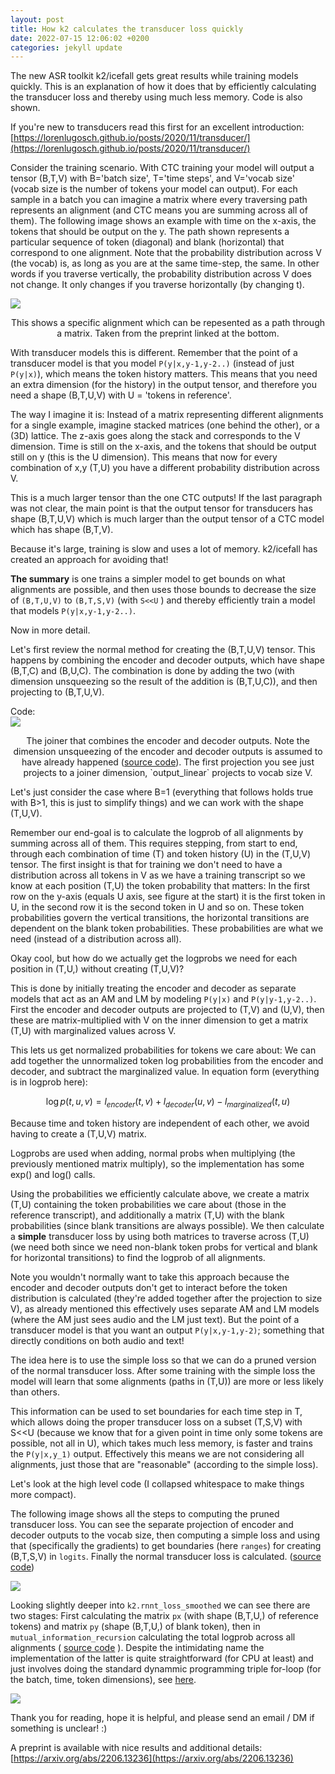 ```yaml
---
layout: post
title: How k2 calculates the transducer loss quickly
date: 2022-07-15 12:06:02 +0200
categories: jekyll update
---
```


The new ASR toolkit k2/icefall gets great results while training models quickly. This is an explanation of how it does that by efficiently calculating the transducer loss and thereby using much less memory. Code is also shown.

If you're new to transducers read this first for an excellent introduction: [https://lorenlugosch.github.io/posts/2020/11/transducer/](https://lorenlugosch.github.io/posts/2020/11/transducer/)

Consider the training scenario.  With CTC training your model will output a tensor (B,T,V) with B='batch size', T='time steps', and V='vocab size' (vocab size is the number of tokens your model can output). For each sample in a batch you can imagine a matrix where every traversing path represents an alignment (and CTC means you are summing across all of them). The following image shows an example with time on the x-axis, the tokens that should be output on the y. The path shown represents a particular sequence of token (diagonal) and blank (horizontal) that correspond to one alignment. Note that the probability distribution across V (the vocab) is, as long as you are at the same time-step, the same. In other words if you traverse vertically, the probability distribution across V does not change. It only changes if you traverse horizontally (by changing t).

<img src="{{site.url}}/images/k2_align.png" style="display: block; margin: auto;" />
<p style="text-align: center;">This shows a specific alignment which can be repesented as a path through a matrix. Taken from the preprint linked at the bottom. </p>

With transducer models this is different. Remember that the point of a transducer model is that you model `P(y|x,y-1,y-2..)` (instead of just `P(y|x)`), which means the token history matters. This means that you need an extra dimension (for the history) in the output tensor, and therefore you need a shape (B,T,U,V) with U = 'tokens in reference'.

The way I imagine it is: Instead of a matrix representing different alignments for a single example, imagine stacked matrices (one behind the other), or a (3D) lattice. The z-axis goes along the stack and corresponds to the V dimension. Time is still on the x-axis, and the tokens that should be output still on y (this is the U dimension). This means that now for every combination of x,y (T,U) you have a different probability distribution across V.

This is a much larger tensor than the one CTC outputs! If the last paragraph was not clear, the main point is that the output tensor for transducers has shape (B,T,U,V) which is much larger than the output tensor of a CTC  model which has shape (B,T,V).

Because it's large, training is slow and uses a lot of memory. k2/icefall has created an approach for avoiding that!

**The summary** is one trains a simpler model to get bounds on what alignments are possible, and then uses those bounds to decrease the size of `(B,T,U,V)` to `(B,T,S,V)` (with `S<<U` ) and thereby efficiently train a model that models `P(y|x,y-1,y-2..)`. 

Now in more detail.

Let's first review the normal method for creating the (B,T,U,V) tensor. This happens by  combining the encoder and decoder outputs, which have shape (B,T,C) and (B,U,C). The combination is done by adding the two (with dimension unsqueezing so the result of the addition is (B,T,U,C)), and then projecting to (B,T,U,V).  

Code:
<img src="{{site.url}}/images/k2_joiner.png" style="display: block; margin: auto;" />
<p style="text-align: center;">The joiner that combines the encoder and decoder outputs. Note the dimension unsqueezing of the encoder and decoder outputs is assumed to have already happened (<a href="https://github.com/k2-fsa/icefall/blob/master/egs/librispeech/ASR/pruned_transducer_stateless2/joiner.py">source code</a>). The first projection you see just projects to a joiner dimension, `output_linear` projects to vocab size V.</p>


Let's just consider the case where B=1 (everything that follows holds true with B>1, this is just to simplify things) and we can work with the shape (T,U,V).


Remember our end-goal is to calculate the logprob of all alignments by summing across all of them. This requires stepping, from start to end, through each combination of time (T) and token history (U) in the (T,U,V) tensor. The first insight is that for training we don't need to have a distribution across all tokens in V as we have a training transcript so we know at each position (T,U) the token probability that matters: In the first row on the y-axis (equals U axis, see figure at the start) it is the first token in U, in the second row it is the second token in U and so on. These token probabilities govern the vertical transitions, the horizontal transitions are dependent on the blank token probabilities. These probabilities are what we need (instead of a distribution across all).

Okay cool, but how do we actually get the logprobs we need for each position in (T,U,) without creating (T,U,V)?

This is done by initially treating the encoder and decoder as separate models that act as an AM and LM by modeling `P(y|x)` and `P(y|y-1,y-2..)`. First the encoder and decoder outputs are projected to (T,V) and (U,V), then these are matrix-multiplied with V on the inner dimension to get a matrix (T,U) with marginalized values across V. 

This lets us get normalized probabilities for tokens we care about: We can add together the unnormalized token log probabilities from the encoder and decoder, and subtract the marginalized value. In equation form (everything is in logprob here):

$$\log p(t,u,v)=l_{encoder}(t,v) + l_{decoder}(u,v) - l_{marginalized}(t,u)$$

Because time and token history are independent of each other, we avoid having to create a (T,U,V) matrix. 

Logprobs are used when adding, normal probs when multiplying (the previously mentioned matrix multiply), so the implementation has some exp() and log() calls.

Using the probabilities we efficiently calculate above, we create a matrix (T,U) containing the token probabilities we care about (those in the reference transcript), and additionally a matrix (T,U) with the blank probabilities (since blank transitions are always possible). We then calculate a **simple** transducer loss by using both matrices to traverse across (T,U) (we need both since we need non-blank token probs for vertical and blank for horizontal transitions) to find the logprob of all alignments.

Note you wouldn't normally want to take this approach because the encoder and decoder outputs don't get to interact before the token distribution is calculated (they're added together after the projection to size V), as already mentioned this effectively uses separate AM and LM models (where the AM just sees audio and the LM just text). But the point of a transducer model is that you want an output `P(y|x,y-1,y-2)`; something that directly conditions on both audio and text!

The idea here is to use the simple loss so that we can do a pruned version of the normal transducer loss. After some training with the simple loss the model will learn that some alignments (paths in (T,U)) are more or less likely than others. 

This information can be used to set boundaries for each time step in T, which allows doing the proper transducer loss on a subset (T,S,V) with S<\<U (because we know that for a given point in time only some tokens are possible, not all in U), which takes much less memory, is faster and trains the `P(y|x,y_1)` output. Effectively this means we are not considering all alignments, just those that are "reasonable" (according to the simple loss).

Let's look at the high level code (I collapsed whitespace to make things more compact).

The following image shows all the steps to computing the pruned transducer loss. You can see the separate projection of encoder and decoder outputs to the vocab size, then computing a simple loss and using that (specifically the gradients) to get boundaries (here `ranges`) for creating (B,T,S,V) in `logits`. Finally the normal transducer loss is calculated. ([source code](https://github.com/k2-fsa/icefall/blob/master/egs/librispeech/ASR/pruned_transducer_stateless2/model.py#L146))

<img src="{{site.url}}/images/k2_losshighlevel.png" style="display: block; margin: auto;" />

Looking slightly deeper into `k2.rnnt_loss_smoothed` we can see there are two stages: First calculating the matrix `px` (with shape (B,T,U,) of reference tokens) and matrix `py` (shape (B,T,U,) of blank token), then in `mutual_information_recursion` calculating the total logprob across all alignments ( [source code](https://github.com/k2-fsa/k2/blob/master/k2/python/k2/rnnt_loss.py#L1152) ). Despite the intimidating name the implementation of the latter is quite straightforward (for CPU at least) and just involves doing the standard dynammic programming triple for-loop (for the batch, time, token dimensions), see [here](https://github.com/k2-fsa/k2/blob/master/k2/python/csrc/torch/mutual_information_cpu.cu#L89).

<img src="{{site.url}}/images/k2_smoothloss.png" style="display: block; margin: auto;" />

Thank you for reading, hope it is helpful, and please send an email / DM if something is unclear! :)

A preprint is available with nice results and additional details: [https://arxiv.org/abs/2206.13236](https://arxiv.org/abs/2206.13236)

